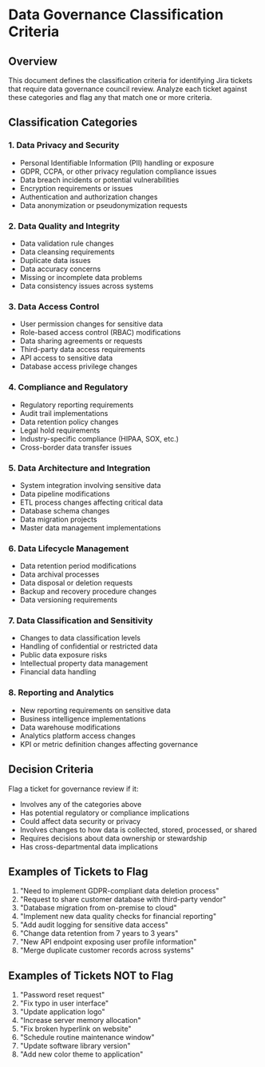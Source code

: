 # Data Governance Classification Criteria

## Overview
This document defines the classification criteria for identifying Jira tickets that require data governance council review. Analyze each ticket against these categories and flag any that match one or more criteria.

## Classification Categories

### 1. Data Privacy and Security
- Personal Identifiable Information (PII) handling or exposure
- GDPR, CCPA, or other privacy regulation compliance issues
- Data breach incidents or potential vulnerabilities
- Encryption requirements or issues
- Authentication and authorization changes
- Data anonymization or pseudonymization requests

### 2. Data Quality and Integrity
- Data validation rule changes
- Data cleansing requirements
- Duplicate data issues
- Data accuracy concerns
- Missing or incomplete data problems
- Data consistency issues across systems

### 3. Data Access Control
- User permission changes for sensitive data
- Role-based access control (RBAC) modifications
- Data sharing agreements or requests
- Third-party data access requirements
- API access to sensitive data
- Database access privilege changes

### 4. Compliance and Regulatory
- Regulatory reporting requirements
- Audit trail implementations
- Data retention policy changes
- Legal hold requirements
- Industry-specific compliance (HIPAA, SOX, etc.)
- Cross-border data transfer issues

### 5. Data Architecture and Integration
- System integration involving sensitive data
- Data pipeline modifications
- ETL process changes affecting critical data
- Database schema changes
- Data migration projects
- Master data management implementations

### 6. Data Lifecycle Management
- Data retention period modifications
- Data archival processes
- Data disposal or deletion requests
- Backup and recovery procedure changes
- Data versioning requirements

### 7. Data Classification and Sensitivity
- Changes to data classification levels
- Handling of confidential or restricted data
- Public data exposure risks
- Intellectual property data management
- Financial data handling

### 8. Reporting and Analytics
- New reporting requirements on sensitive data
- Business intelligence implementations
- Data warehouse modifications
- Analytics platform access changes
- KPI or metric definition changes affecting governance

## Decision Criteria
Flag a ticket for governance review if it:
- Involves any of the categories above
- Has potential regulatory or compliance implications
- Could affect data security or privacy
- Involves changes to how data is collected, stored, processed, or shared
- Requires decisions about data ownership or stewardship
- Has cross-departmental data implications

## Examples of Tickets to Flag

1. "Need to implement GDPR-compliant data deletion process"
2. "Request to share customer database with third-party vendor"
3. "Database migration from on-premise to cloud"
4. "Implement new data quality checks for financial reporting"
5. "Add audit logging for sensitive data access"
6. "Change data retention from 7 years to 3 years"
7. "New API endpoint exposing user profile information"
8. "Merge duplicate customer records across systems"

## Examples of Tickets NOT to Flag

1. "Password reset request"
2. "Fix typo in user interface"
3. "Update application logo"
4. "Increase server memory allocation"
5. "Fix broken hyperlink on website"
6. "Schedule routine maintenance window"
7. "Update software library version"
8. "Add new color theme to application"